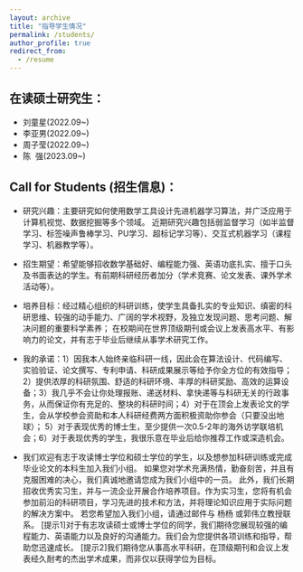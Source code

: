 ```yaml
---
layout: archive
title: "指导学生情况"
permalink: /students/
author_profile: true
redirect_from:
  - /resume
---
```


在读硕士研究生：
---
* 刘童星(2022.09~)
* 李亚男(2022.09~)
* 周子莹(2022.09~)
* 陈&nbsp;&nbsp;强(2023.09~)
  
Call for Students (招生信息)：
---

* 研究兴趣：主要研究如何使用数学工具设计先进机器学习算法，并广泛应用于计算机视觉、数据挖掘等多个领域。 近期研究兴趣包括弱监督学习（如半监督学习、标签噪声鲁棒学习、PU学习、超标记学习等）、交互式机器学习（课程学习、机器教学等）。

* 招生期望：希望能够招收数学基础好、编程能力强、英语功底扎实、擅于口头及书面表达的学生。有前期科研经历者加分（学术竞赛、论文发表、课外学术活动等）。

* 培养目标：经过精心组织的科研训练，使学生具备扎实的专业知识、缜密的科研思维、较强的动手能力、广阔的学术视野，及独立发现问题、思考问题、解决问题的重要科学素养； 在校期间在世界顶级期刊或会议上发表高水平、有影响力的论文，并有志于毕业后继续从事学术研究工作。

* 我的承诺：1）因我本人始终亲临科研一线，因此会在算法设计、代码编写、实验验证、论文撰写、专利申请、科研成果展示等给予你全方位的有效指导；2）提供浓厚的科研氛围、舒适的科研环境、丰厚的科研奖励、高效的运算设备；3）我几乎不会让你处理报账、递送材料、拿快递等与科研无关的行政事务，从而保证你有充足的、整块的科研时间；4）对于在顶会上发表论文的学生，会从学校参会资助和本人科研经费两方面积极资助你参会（只要没出地球）； 5）对于表现优秀的博士生，至少提供一次0.5-2年的海外访学联培机会；6）对于表现优秀的学生，我很乐意在毕业后给你推荐工作或深造机会。

* 我们欢迎有志于攻读博士学位和硕士学位的学生，以及想参加科研训练或完成毕业论文的本科生加入我们小组。 如果您对学术充满热情，勤奋刻苦，并且有克服困难的决心，我们真诚地邀请您成为我们小组中的一员。
    此外，我们长期招收优秀实习生，并与一流企业开展合作培养项目。作为实习生，您将有机会参加前沿的科研项目，学习先进的技术和方法，并将理论知识应用于实际问题的解决方案中。
    若您希望加入我们小组，请通过邮件与 杨杨 或郭伟立教授联系。
[提示1]对于有志攻读硕士或博士学位的同学，我们期待您展现较强的编程能力、英语能力以及良好的沟通能力。我们会为您提供各项训练和指导，帮助您迅速成长。
[提示2]我们期待您从事高水平科研，在顶级期刊和会议上发表经久耐考的杰出学术成果，而非仅以获得学位为目标。
